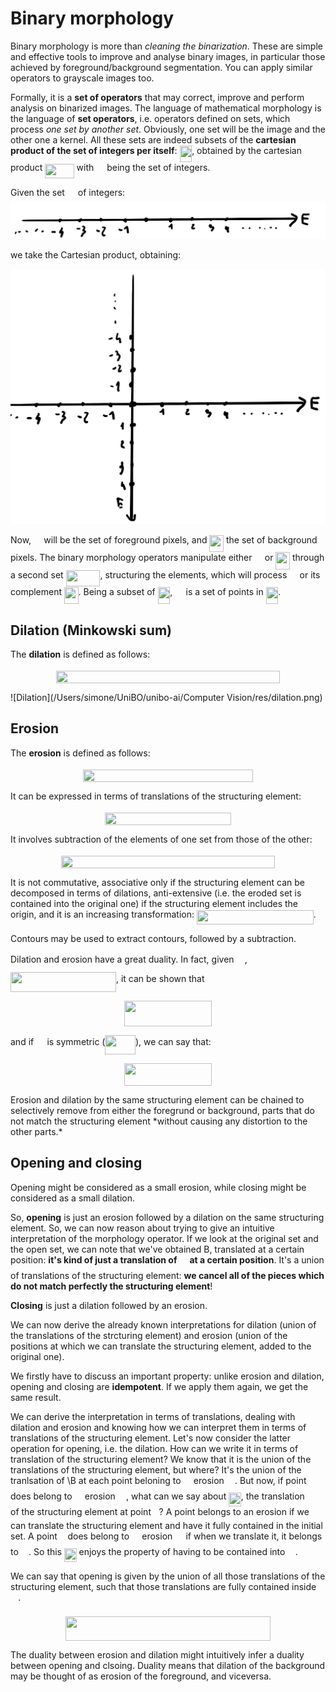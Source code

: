 # Binary morphology

Binary morphology is more than *cleaning the binarization*. These are simple and effective tools to improve and analyse binary images, in particular those achieved by foreground/background segmentation. You can apply similar operators to grayscale images too. 

Formally, it is a **set of operators** that may correct, improve and perform analysis on binarized images. The language of mathematical morphology is the language of **set operators**, i.e. operators defined on sets, which process *one set by another set*. Obviously, one set will be the image and the other one a kernel. All these sets are indeed subsets of the **cartesian product of the set of integers per itself**: <img src="svgs/ec98e5a999a97406ff498c3555463115.svg?invert_in_darkmode" align=middle width=19.63472444999999pt height=26.76175259999998pt/>, obtained by the cartesian product <img src="svgs/7f3305ad3d1b5aa2ab8becb1fac50d77.svg?invert_in_darkmode" align=middle width=46.255563749999986pt height=22.465723500000017pt/> with <img src="svgs/84df98c65d88c6adf15d4645ffa25e47.svg?invert_in_darkmode" align=middle width=13.08219659999999pt height=22.465723500000017pt/> being the set of integers. 

Given the set <img src="svgs/84df98c65d88c6adf15d4645ffa25e47.svg?invert_in_darkmode" align=middle width=13.08219659999999pt height=22.465723500000017pt/> of integers:![Set of integers E](./res/set-of-integers-E.png)

we take the Cartesian product, obtaining:

![E^2](./res/set-e-squared.png)

Now, <img src="svgs/53d147e7f3fe6e47ee05b88b166bd3f6.svg?invert_in_darkmode" align=middle width=12.32879834999999pt height=22.465723500000017pt/> will be the set of foreground pixels, and <img src="svgs/dc23de63181109d8d84f1d63cf459d20.svg?invert_in_darkmode" align=middle width=22.563292949999987pt height=27.6567522pt/> the set of background pixels. The binary morphology operators manipulate either <img src="svgs/53d147e7f3fe6e47ee05b88b166bd3f6.svg?invert_in_darkmode" align=middle width=12.32879834999999pt height=22.465723500000017pt/> or <img src="svgs/dc23de63181109d8d84f1d63cf459d20.svg?invert_in_darkmode" align=middle width=22.563292949999987pt height=27.6567522pt/> through a second set <img src="svgs/c40edcf41a94a96ba273be26255926b7.svg?invert_in_darkmode" align=middle width=54.84575909999999pt height=26.76175259999998pt/>, structuring the elements, which will process <img src="svgs/53d147e7f3fe6e47ee05b88b166bd3f6.svg?invert_in_darkmode" align=middle width=12.32879834999999pt height=22.465723500000017pt/> or its complement <img src="svgs/dc23de63181109d8d84f1d63cf459d20.svg?invert_in_darkmode" align=middle width=22.563292949999987pt height=27.6567522pt/>. Being a subset of <img src="svgs/ec98e5a999a97406ff498c3555463115.svg?invert_in_darkmode" align=middle width=19.63472444999999pt height=26.76175259999998pt/>, <img src="svgs/61e84f854bc6258d4108d08d4c4a0852.svg?invert_in_darkmode" align=middle width=13.29340979999999pt height=22.465723500000017pt/> is a set of points in <img src="svgs/ec98e5a999a97406ff498c3555463115.svg?invert_in_darkmode" align=middle width=19.63472444999999pt height=26.76175259999998pt/>.

## Dilation (Minkowski sum)

The **dilation** is defined as follows:
<p align="center"><img src="svgs/5e391e064c817abe62f7c8730c843a6a.svg?invert_in_darkmode" align=middle width=358.51117665pt height=19.9563243pt/></p>
![Dilation](/Users/simone/UniBO/unibo-ai/Computer Vision/res/dilation.png)

## Erosion

The **erosion** is defined as follows:
<p align="center"><img src="svgs/24628bc48e0c917f7667632a5872e552.svg?invert_in_darkmode" align=middle width=271.726587pt height=19.9563243pt/></p>
It can be expressed in terms of translations of the structuring element:
<p align="center"><img src="svgs/3fe875817b866b5ce24e11985c8e7ddd.svg?invert_in_darkmode" align=middle width=201.58083824999997pt height=19.9563243pt/></p>
It involves subtraction of the elements of one set from those of the other:
<p align="center"><img src="svgs/951e6b36f8e3cfc746522be09200978c.svg?invert_in_darkmode" align=middle width=342.98589269999997pt height=19.9563243pt/></p>
It is not commutative, associative only if the structuring element can be decomposed in terms of dilations, anti-extensive (i.e. the eroded set is contained into the original one) if the structuring element includes the origin, and it is an increasing transformation: <img src="svgs/1f43579d64ad99246942aa97a54df4fc.svg?invert_in_darkmode" align=middle width=186.68192894999999pt height=22.465723500000017pt/>.

Contours may be used to extract contours, followed by a subtraction. 

Dilation and erosion have a great duality. In fact, given <img src="svgs/ed2486c471b96d6eb56da65b99f56197.svg?invert_in_darkmode" align=middle width=13.29340979999999pt height=31.141535699999984pt/>, <img src="svgs/4a1a65613f079d7aec9ae9be37f5724b.svg?invert_in_darkmode" align=middle width=168.96049004999998pt height=31.50689519999998pt/>, it can be shown that 
<p align="center"><img src="svgs/e2152a5ad816c36a1698df06dc02c34d.svg?invert_in_darkmode" align=middle width=139.52299349999998pt height=41.168988299999995pt/></p>
and if <img src="svgs/61e84f854bc6258d4108d08d4c4a0852.svg?invert_in_darkmode" align=middle width=13.29340979999999pt height=22.465723500000017pt/> is symmetric (<img src="svgs/413131eb5631ef9a853dfc5179eab97d.svg?invert_in_darkmode" align=middle width=48.50442299999998pt height=31.141535699999984pt/>), we can say that:
<p align="center"><img src="svgs/cc55af182a393bf3c9d13bd9088aea2f.svg?invert_in_darkmode" align=middle width=139.52299349999998pt height=36.164383199999996pt/></p>
Erosion and dilation by the same structuring element can be chained to selectively remove from either the foregrund or background, parts that do not match the structuring element *without causing any distortion to the other parts.*

## Opening and closing

Opening might be considered as a small erosion, while closing might be considered as a small dilation.

So, **opening** is just an erosion followed by a dilation on the same structuring element. So, we can now reason about trying to give an intuitive interpretation of the morphology operator. If we look at the original set and the open set, we can note that we've obtained B, translated at a certain position: **it's kind of just a translation of <img src="svgs/61e84f854bc6258d4108d08d4c4a0852.svg?invert_in_darkmode" align=middle width=13.29340979999999pt height=22.465723500000017pt/> at a certain position**. It's a union of translations of the structuring element: **we cancel all of the pieces which do not match perfectly the structuring element**!

**Closing** is just a dilation followed by an erosion. 

We can now derive the already known interpretations for dilation (union of the translations of the strcturing element) and erosion (union of the positions at which we can translate the structuring element, added to the original one). 

We firstly have to discuss an important property: unlike erosion and dilation, opening and closing are **idempotent**. If we apply them again, we get the same result. 

We can derive the interpretation in terms of translations, dealing with dilation and erosion and knowing how we can interpret them in terms of translations of the structuring element. Let's now consider the latter operation for opening, i.e. the dilation. How can we write it in terms of translation of the structuring element? We know that it is the union of the translations of the structuring element, but where? It's the union of the tranlsation of \B at each point beloning to <img src="svgs/53d147e7f3fe6e47ee05b88b166bd3f6.svg?invert_in_darkmode" align=middle width=12.32879834999999pt height=22.465723500000017pt/> erosion <img src="svgs/61e84f854bc6258d4108d08d4c4a0852.svg?invert_in_darkmode" align=middle width=13.29340979999999pt height=22.465723500000017pt/>. But now, if point <img src="svgs/deceeaf6940a8c7a5a02373728002b0f.svg?invert_in_darkmode" align=middle width=8.649225749999989pt height=14.15524440000002pt/> does belong to <img src="svgs/53d147e7f3fe6e47ee05b88b166bd3f6.svg?invert_in_darkmode" align=middle width=12.32879834999999pt height=22.465723500000017pt/> erosion <img src="svgs/61e84f854bc6258d4108d08d4c4a0852.svg?invert_in_darkmode" align=middle width=13.29340979999999pt height=22.465723500000017pt/>, what can we say about <img src="svgs/3969d1484b6cf71c9ab9ae835be844c1.svg?invert_in_darkmode" align=middle width=19.54825784999999pt height=22.465723500000017pt/>, the translation <img src="svgs/61e84f854bc6258d4108d08d4c4a0852.svg?invert_in_darkmode" align=middle width=13.29340979999999pt height=22.465723500000017pt/> of the structuring element at point <img src="svgs/deceeaf6940a8c7a5a02373728002b0f.svg?invert_in_darkmode" align=middle width=8.649225749999989pt height=14.15524440000002pt/>? A point belongs to an erosion if we can translate the structuring element and have it fully contained in the initial set. A point <img src="svgs/deceeaf6940a8c7a5a02373728002b0f.svg?invert_in_darkmode" align=middle width=8.649225749999989pt height=14.15524440000002pt/> does belong to <img src="svgs/53d147e7f3fe6e47ee05b88b166bd3f6.svg?invert_in_darkmode" align=middle width=12.32879834999999pt height=22.465723500000017pt/> erosion <img src="svgs/61e84f854bc6258d4108d08d4c4a0852.svg?invert_in_darkmode" align=middle width=13.29340979999999pt height=22.465723500000017pt/> if when we translate it, it belongs to <img src="svgs/53d147e7f3fe6e47ee05b88b166bd3f6.svg?invert_in_darkmode" align=middle width=12.32879834999999pt height=22.465723500000017pt/>. So this <img src="svgs/3969d1484b6cf71c9ab9ae835be844c1.svg?invert_in_darkmode" align=middle width=19.54825784999999pt height=22.465723500000017pt/> enjoys the property of having to be contained into <img src="svgs/53d147e7f3fe6e47ee05b88b166bd3f6.svg?invert_in_darkmode" align=middle width=12.32879834999999pt height=22.465723500000017pt/>. 

We can say that opening is given by the union of all those translations of the structuring element, such that those translations are fully contained inside <img src="svgs/53d147e7f3fe6e47ee05b88b166bd3f6.svg?invert_in_darkmode" align=middle width=12.32879834999999pt height=22.465723500000017pt/>. 
<p align="center"><img src="svgs/f823c81328129f752d830c5b3e382641.svg?invert_in_darkmode" align=middle width=328.64004029999995pt height=39.1417719pt/></p>
The duality between erosion and dilation might intuitively infer a duality between opening and clsoing. Duality means that dilation of the background may be thought of as erosion of the foreground, and viceversa.

